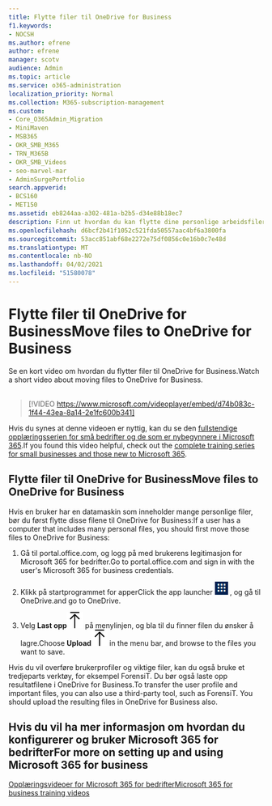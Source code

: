 ```yaml
---
title: Flytte filer til OneDrive for Business
f1.keywords:
- NOCSH
ms.author: efrene
author: efrene
manager: scotv
audience: Admin
ms.topic: article
ms.service: o365-administration
localization_priority: Normal
ms.collection: M365-subscription-management
ms.custom:
- Core_O365Admin_Migration
- MiniMaven
- MSB365
- OKR_SMB_M365
- TRN_M365B
- OKR_SMB_Videos
- seo-marvel-mar
- AdminSurgePortfolio
search.appverid:
- BCS160
- MET150
ms.assetid: eb8244aa-a302-481a-b2b5-d34e88b18ec7
description: Finn ut hvordan du kan flytte dine personlige arbeidsfiler og sensitive firmafiler til OneDrive for Business med bare noen få enkle trinn.
ms.openlocfilehash: d6bcf2b41f1052c521fda50557aac4bf6a3800fa
ms.sourcegitcommit: 53acc851abf68e2272e75df0856c0e16b0c7e48d
ms.translationtype: MT
ms.contentlocale: nb-NO
ms.lasthandoff: 04/02/2021
ms.locfileid: "51580078"
---
```

# <a name="move-files-to-onedrive-for-business"></a><span data-ttu-id="cede8-103">Flytte filer til OneDrive for Business</span><span class="sxs-lookup"><span data-stu-id="cede8-103">Move files to OneDrive for Business</span></span>

<span data-ttu-id="cede8-104">Se en kort video om hvordan du flytter filer til OneDrive for Business.</span><span class="sxs-lookup"><span data-stu-id="cede8-104">Watch a short video about moving files to OneDrive for Business.</span></span><br><br>

> [!VIDEO https://www.microsoft.com/videoplayer/embed/d74b083c-1f44-43ea-8a14-2e1fc600b341] 

<span data-ttu-id="cede8-105">Hvis du synes at denne videoen er nyttig, kan du se den [fullstendige opplæringsserien for små bedrifter og de som er nybegynnere i Microsoft 365](https://support.microsoft.com/office/6ab4bbcd-79cf-4000-a0bd-d42ce4d12816).</span><span class="sxs-lookup"><span data-stu-id="cede8-105">If you found this video helpful, check out the [complete training series for small businesses and those new to Microsoft 365](https://support.microsoft.com/office/6ab4bbcd-79cf-4000-a0bd-d42ce4d12816).</span></span>


## <a name="move-files-to-onedrive-for-business"></a><span data-ttu-id="cede8-106">Flytte filer til OneDrive for Business</span><span class="sxs-lookup"><span data-stu-id="cede8-106">Move files to OneDrive for Business</span></span>

<span data-ttu-id="cede8-107">Hvis en bruker har en datamaskin som inneholder mange personlige filer, bør du først flytte disse filene til OneDrive for Business:</span><span class="sxs-lookup"><span data-stu-id="cede8-107">If a user has a computer that includes many personal files, you should first move those files to OneDrive for Business:</span></span>
  
1. <span data-ttu-id="cede8-108">Gå til portal.office.com, og logg på med brukerens legitimasjon for Microsoft 365 for bedrifter.</span><span class="sxs-lookup"><span data-stu-id="cede8-108">Go to portal.office.com and sign in with the user's Microsoft 365 for business credentials.</span></span>

2. <span data-ttu-id="cede8-109">Klikk på startprogrammet for apper</span><span class="sxs-lookup"><span data-stu-id="cede8-109">Click the app launcher</span></span> ![The app launcher icon in Office 365](../media/7502f4ec-3c9a-435d-a7b4-b9cda85189a7.png) <span data-ttu-id="cede8-111">, og gå til OneDrive.</span><span class="sxs-lookup"><span data-stu-id="cede8-111">and go to OneDrive.</span></span> 
    
3. <span data-ttu-id="cede8-112">Velg **Last opp**![Upload](../media/d9b963b8-10af-42e2-953d-360301b83d3c.png) på menylinjen, og bla til du finner filen du ønsker å lagre.</span><span class="sxs-lookup"><span data-stu-id="cede8-112">Choose **Upload**![Upload](../media/d9b963b8-10af-42e2-953d-360301b83d3c.png) in the menu bar, and browse to the files you want to save.</span></span> 
    
<span data-ttu-id="cede8-p101">Hvis du vil overføre brukerprofiler og viktige filer, kan du også bruke et tredjeparts verktøy, for eksempel ForensiT. Du bør også laste opp resultatfilene i OneDrive for Business.</span><span class="sxs-lookup"><span data-stu-id="cede8-p101">To transfer the user profile and important files, you can also use a third-party tool, such as ForensiT. You should upload the resulting files in OneDrive for Business also.</span></span>
  
## <a name="for-more-on-setting-up-and-using-microsoft-365-for-business"></a><span data-ttu-id="cede8-115">Hvis du vil ha mer informasjon om hvordan du konfigurerer og bruker Microsoft 365 for bedrifter</span><span class="sxs-lookup"><span data-stu-id="cede8-115">For more on setting up and using Microsoft 365 for business</span></span>

[<span data-ttu-id="cede8-116">Opplæringsvideoer for Microsoft 365 for bedrifter</span><span class="sxs-lookup"><span data-stu-id="cede8-116">Microsoft 365 for business training videos</span></span>](https://support.microsoft.com/office/6ab4bbcd-79cf-4000-a0bd-d42ce4d12816)
